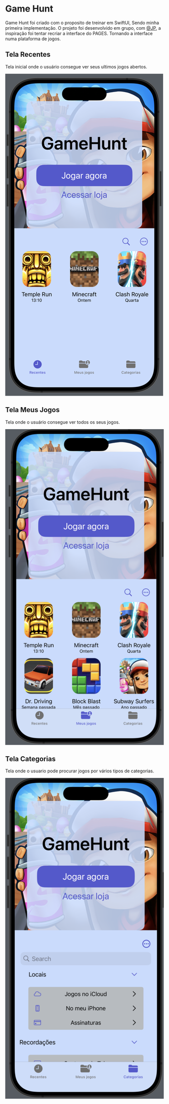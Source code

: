 # Game Hunt 

Game Hunt foi criado com o proposito de treinar em SwiftUI, Sendo minha primeira implementação. O projeto foi desenvolvido em grupo, com [@JP](https://github.com/joao_285), a inspiração foi tentar recriar a interface do PAGES. Tornando a interface numa plataforma de jogos.

## Tela Recentes
Tela inicial onde o usuário consegue ver seus ultimos jogos abertos.

![Recente](https://github.com/7uigi/projeto-SwiftUI/blob/main/asset/Recentes)

## Tela Meus Jogos
Tela onde o usuário consegue ver todos os seus jogos.

![Meus](https://github.com/7uigi/projeto-SwiftUI/blob/main/asset/Meus_Jogos)

## Tela Categorias
Tela onde o usuario pode procurar jogos por vários tipos de categorias.

![Categiria](https://github.com/7uigi/projeto-SwiftUI/blob/main/asset/Categorias)

